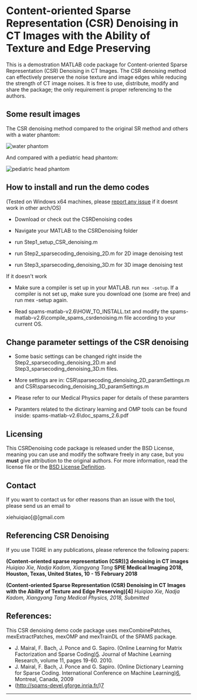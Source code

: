 Content-oriented Sparse Representation (CSR) Denoising in CT Images with the Ability of Texture and Edge Preserving
======

This is a demostration MATLAB code package for Content-oriented Sparse Representation (CSR) Denoising in CT Images. 
The CSR denoising method can effectively preserve the noise texture and image edges while reducing the strength of CT image noises. 
It is free to use, distribute, modify and share the package; the only requirement is proper referencing to the authors.

## Some result images

The CSR denoising method compared to the original SR method and others with a water phantom:

![water phantom](https://imgur.com/94OqOiS)

And compared with a pediatric head phantom:

![pediatric head phantom](https://imgur.com/UhadrNE)

## How to install and run the demo codes

(Tested on Windows x64 machines, please [report any issue][1] if it doesnt work in other arch/OS)
 
   - Download or check out the CSRDenoising codes
   
   - Navigate your MATLAB to the CSRDenoising folder
   
   - run Step1_setup_CSR_denoising.m
   
   - run Step2_sparsecoding_denoising_2D.m for 2D image denoising test
   
   - run Step3_sparsecoding_denoising_3D.m for 3D image denoising test
   
If it doesn't work
   
   - Make sure a compiler is set up in your MATLAB. run `mex -setup`. If a 
     compiler is not set up, make sure you download one (some are free)
     and run mex -setup again.
   
   - Read spams-matlab-v2.6\HOW_TO_INSTALL.txt and modify the spams-matlab-v2.6\compile_spams_csrdenoising.m file 
     according to your current OS.

## Change parameter settings of the CSR denoising

   - Some basic settings can be changed right inside the Step2_sparsecoding_denoising_2D.m 
     and Step3_sparsecoding_denoising_3D.m files.
     
   - More settings are in: CSR\sparsecoding_denoising_2D_paramSettings.m and 
     CSR\sparsecoding_denoising_3D_paramSettings.m
     
   - Please refer to our Medical Physics paper for details of these paramters
   
   - Paramters related to the dictinary learning and OMP tools can be found inside: spams-matlab-v2.6\doc_spams_2.6.pdf

## Licensing

This CSRDenoising code package is released under the BSD License, meaning you can use and modify 
the software freely in any case, but you **must** give attribution to the original authors.
For more information, read the license file or the [BSD License Definition][2].

## Contact

If you want to contact us for other reasons than an issue with the tool, please send us an email to

xiehuiqiao[@]gmail.com

## Referencing CSR Denoising

If you use TIGRE in any publications, please reference the following papers:

**(Content-oriented sparse representation (CSR))[3] denoising in CT images**
*Huiqiao Xie, Nadja Kadom, Xiangyang Tang*
**SPIE Medical Imaging 2018, Houston, Texas, United States, 10 - 15 February 2018**

**(Content-oriented Sparse Representation (CSR) Denoising in CT Images with the Ability of Texture and Edge Preserving)[4]**
*Huiqiao Xie, Nadja Kadom, Xiangyang Tang*
*Medical Physics, 2018, Submitted*

## References:

This CSR denoising demo code package uses mexCombinePatches, mexExtractPatches, mexOMP and mexTrainDL of the SPAMS package.

 * J. Mairal, F. Bach, J. Ponce and G. Sapiro. (Online Learning for Matrix Factorization and Sparse Coding)[5]. Journal of Machine Learning Research, volume 11, pages 19-60. 2010.
 * J. Mairal, F. Bach, J. Ponce and G. Sapiro. (Online Dictionary Learning for Sparse Coding. International Conference on Machine Learning)[6], Montreal, Canada, 2009
 * (http://spams-devel.gforge.inria.fr/)[7]
 
---

[1]: https://github.com/xiehq/CSRDenoising/issues
[2]: http://www.linfo.org/bsdlicense.html
[3]: 
[4]: 
[5]: http://www.jmlr.org/papers/volume11/mairal10a/mairal10a.pdf
[6]: http://www.di.ens.fr/willow/pdfs/icml09.pdf
[7]: http://spams-devel.gforge.inria.fr/
